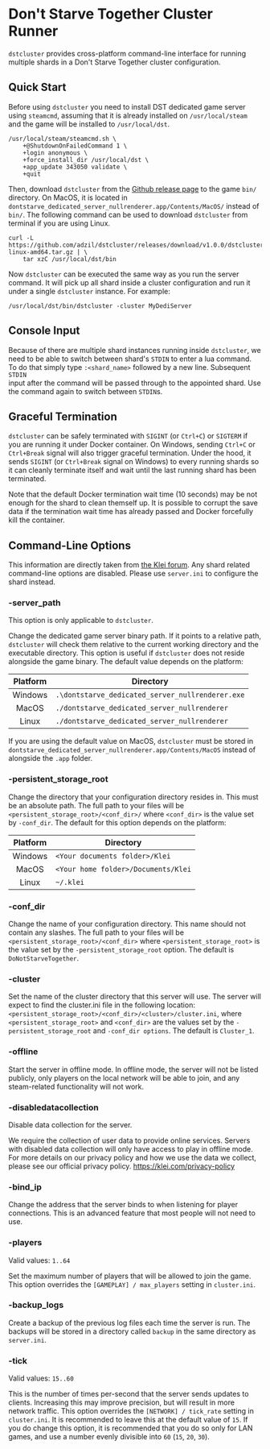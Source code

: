 # Don't Starve Together Cluster Runner

`dstcluster` provides cross-platform command-line interface for running
multiple shards in a Don't Starve Together cluster configuration.

## Quick Start

Before using `dstcluster` you need to install DST dedicated game server using
`steamcmd`, assuming that it is already installed on `/usr/local/steam` and the
game will be installed to `/usr/local/dst`.

```
/usr/local/steam/steamcmd.sh \
    +@ShutdownOnFailedCommand 1 \
    +login anonymous \
    +force_install_dir /usr/local/dst \
    +app_update 343050 validate \
    +quit
```

Then, download `dstcluster` from the [Github release page](https://github.com/adzil/dstcluster/releases)
to the game `bin/` directory. On MacOS, it is located in `dontstarve_dedicated_server_nullrenderer.app/Contents/MacOS/`
instead of `bin/`. The following command can be used to download `dstcluster`
from terminal if you are using Linux.

```
curl -L https://github.com/adzil/dstcluster/releases/download/v1.0.0/dstcluster-linux-amd64.tar.gz | \
    tar xzC /usr/local/dst/bin
```

Now `dstcluster` can be executed the same way as you run the server command.
It will pick up all shard inside a cluster configuration and run it under a
single `dstcluster` instance. For example:

```
/usr/local/dst/bin/dstcluster -cluster MyDediServer
```

## Console Input

Because of there are multiple shard instances running inside `dstcluster`, we
need to be able to switch between shard's `STDIN` to enter a lua command. To do
that simply type `:<shard_name>` followed by a new line. Subsequent `STDIN`\
input after the command will be passed through to the appointed shard. Use the
command again to switch between `STDIN`s.

## Graceful Termination

`dstcluster` can be safely terminated with `SIGINT` (or `Ctrl+C`) or `SIGTERM`
if you are running it under Docker container. On Windows, sending `Ctrl+C` or
`Ctrl+Break` signal will also trigger graceful termination. Under the hood, it
sends `SIGINT` (or `Ctrl+Break` signal on Windows) to every running shards so
it can cleanly terminate itself and wait until the last running shard has been
terminated.

Note that the default Docker termination wait time (10 seconds) may be not
enough for the shard to clean themself up. It is possible to corrupt the save
data if the termination wait time has already passed and Docker forcefully kill
the container.

## Command-Line Options

This information are directly taken from
[the Klei forum](https://forums.kleientertainment.com/forums/topic/64743-dedicated-server-command-line-options-guide/).
Any shard related command-line options are disabled. Please use `server.ini` to
configure the shard instead.

### -server_path

This option is only applicable to `dstcluster`.

Change the dedicated game server binary path. If it points to a relative path,
`dstcluster` will check them relative to the current working directory and the
executable directory. This option is useful if `dstcluster` does not reside
alongside the game binary. The default value depends on the platform:

Platform | Directory
:------: | ---------
Windows  | `.\dontstarve_dedicated_server_nullrenderer.exe`
MacOS    | `./dontstarve_dedicated_server_nullrenderer`
Linux    | `./dontstarve_dedicated_server_nullrenderer`

If you are using the default value on MacOS, `dstcluster` must be stored in
`dontstarve_dedicated_server_nullrenderer.app/Contents/MacOS` instead of
alongside the `.app` folder.

### -persistent_storage_root

Change the directory that your configuration directory resides in. This must be
an absolute path. The full path to your files will be
`<persistent_storage_root>/<conf_dir>/` where `<conf_dir>` is the value set by
`-conf_dir`. The default for this option depends on the platform:

Platform | Directory
:------: | ---------
Windows  | `<Your documents folder>/Klei`
MacOS    | `<Your home folder>/Documents/Klei`
Linux    | `~/.klei`

### -conf_dir

Change the name of your configuration directory. This name should not contain
any slashes. The full path to your files will be
`<persistent_storage_root>/<conf_dir>` where `<persistent_storage_root>` is the
value set by the `-persistent_storage_root` option. The default is
`DoNotStarveTogether`.

### -cluster

Set the name of the cluster directory that this server will use. The server
will expect to find the cluster.ini file in the following location:
`<persistent_storage_root>/<conf_dir>/<cluster>/cluster.ini`, where
`<persistent_storage_root>` and `<conf_dir>` are the values set by the
`-persistent_storage_root` and `-conf_dir options`. The default is `Cluster_1`.

### -offline

Start the server in offline mode. In offline mode, the server will not be
listed publicly, only players on the local network will be able to join, and
any steam-related functionality will not work.

### -disabledatacollection

Disable data collection for the server.

We require the collection of user data to provide online services. Servers
with disabled data collection will only have access to play in offline mode.
For more details on our privacy policy and how we use the data we collect,
please see our official privacy policy. <https://klei.com/privacy-policy>

### -bind_ip

Change the address that the server binds to when listening for player
connections. This is an advanced feature that most people will not need to use.

### -players

Valid values: `1..64`

Set the maximum number of players that will be allowed to join the game. This
option overrides the `[GAMEPLAY] / max_players` setting in `cluster.ini`.

### -backup_logs

Create a backup of the previous log files each time the server is run. The
backups will be stored in a directory called `backup` in the same directory as
`server.ini`.

### -tick

Valid values: `15..60`

This is the number of times per-second that the server sends updates to
clients. Increasing this may improve precision, but will result in more network
traffic. This option overrides the `[NETWORK] / tick_rate` setting in
`cluster.ini`. It is recommended to leave this at the default value of `15`. If
you do change this option, it is recommended that you do so only for LAN games,
and use a number evenly divisible into `60` (`15`, `20`, `30`).
